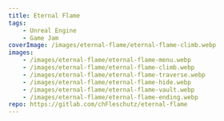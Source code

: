 ```yaml
---
title: Eternal Flame 
tags: 
    - Unreal Engine
    - Game Jam
coverImage: /images/eternal-flame/eternal-flame-climb.webp
images: 
    - /images/eternal-flame/eternal-flame-menu.webp
    - /images/eternal-flame/eternal-flame-climb.webp
    - /images/eternal-flame/eternal-flame-traverse.webp
    - /images/eternal-flame/eternal-flame-hide.webp
    - /images/eternal-flame/eternal-flame-vault.webp
    - /images/eternal-flame/eternal-flame-ending.webp
repo: https://gitlab.com/chFleschutz/eternal-flame
---
```

